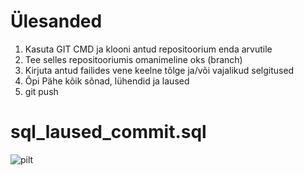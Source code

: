 # Ülesanded

1. Kasuta GIT CMD ja klooni antud repositoorium enda arvutile
2. Tee selles repositooriumis omanimeline oks (branch)
3. Kirjuta antud failides vene keelne tõlge ja/või vajalikud selgitused
4. Õpi Pähe kõik sõnad, lühendid ja laused
5. git push

# sql_laused_commit.sql
![pilt](https://github.com/IrinaMerkulova/TARpv23ab/assets/69422424/18bc8a64-7517-49ba-b5ec-0a08a3801dd7)
